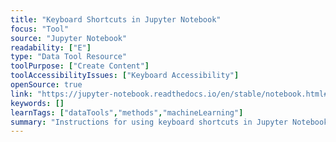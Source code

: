 ```yaml
---
title: "Keyboard Shortcuts in Jupyter Notebook"
focus: "Tool"
source: "Jupyter Notebook"
readability: ["E"]
type: "Data Tool Resource"
toolPurpose: ["Create Content"]
toolAccessibilityIssues: ["Keyboard Accessibility"]
openSource: true
link: "https://jupyter-notebook.readthedocs.io/en/stable/notebook.html#keyboard-shortcuts"
keywords: []
learnTags: ["dataTools","methods","machineLearning"]
summary: "Instructions for using keyboard shortcuts in Jupyter Notebook. "
---
```


